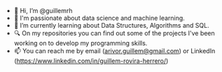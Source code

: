 - 👋 Hi, I’m @guillemrh
- 👀 I'm passionate about data science and machine learning.  
- 🌱 I’m currently learning about Data Structures, Algorithms and SQL.
- 🔍 On my repositories you can find out some of the projects I've been working on to develop my programming skills.
- 📫 You can reach me by email (arivor.guillem@gmail.com) or LinkedIn (https://www.linkedin.com/in/guillem-rovira-herrero/)

<!---
guillemrh/guillemrh is a ✨ special ✨ repository because its `README.md` (this file) appears on your GitHub profile.
You can click the Preview link to take a look at your changes.
--->
